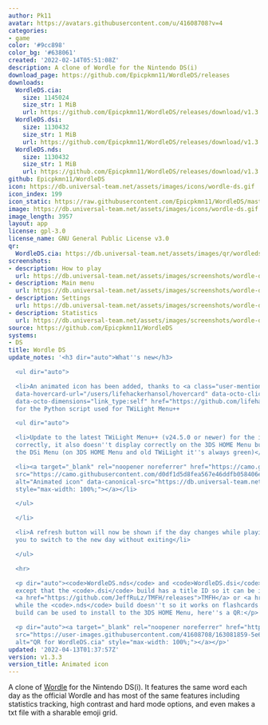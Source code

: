 ```yaml
---
author: Pk11
avatar: https://avatars.githubusercontent.com/u/41608708?v=4
categories:
- game
color: '#9cc898'
color_bg: '#638061'
created: '2022-02-14T05:51:08Z'
description: A clone of Wordle for the Nintendo DS(i)
download_page: https://github.com/Epicpkmn11/WordleDS/releases
downloads:
  WordleDS.cia:
    size: 1145024
    size_str: 1 MiB
    url: https://github.com/Epicpkmn11/WordleDS/releases/download/v1.3.3/WordleDS.cia
  WordleDS.dsi:
    size: 1130432
    size_str: 1 MiB
    url: https://github.com/Epicpkmn11/WordleDS/releases/download/v1.3.3/WordleDS.dsi
  WordleDS.nds:
    size: 1130432
    size_str: 1 MiB
    url: https://github.com/Epicpkmn11/WordleDS/releases/download/v1.3.3/WordleDS.nds
github: Epicpkmn11/WordleDS
icon: https://db.universal-team.net/assets/images/icons/wordle-ds.gif
icon_index: 199
icon_static: https://raw.githubusercontent.com/Epicpkmn11/WordleDS/master/resources/icon/icon.0.png
image: https://db.universal-team.net/assets/images/icons/wordle-ds.gif
image_length: 3957
layout: app
license: gpl-3.0
license_name: GNU General Public License v3.0
qr:
  WordleDS.cia: https://db.universal-team.net/assets/images/qr/wordleds-cia.png
screenshots:
- description: How to play
  url: https://db.universal-team.net/assets/images/screenshots/wordle-ds/how-to-play.png
- description: Main menu
  url: https://db.universal-team.net/assets/images/screenshots/wordle-ds/main-menu.png
- description: Settings
  url: https://db.universal-team.net/assets/images/screenshots/wordle-ds/settings.png
- description: Statistics
  url: https://db.universal-team.net/assets/images/screenshots/wordle-ds/statistics.png
source: https://github.com/Epicpkmn11/WordleDS
systems:
- DS
title: Wordle DS
update_notes: '<h3 dir="auto">What''s new</h3>

  <ul dir="auto">

  <li>An animated icon has been added, thanks to <a class="user-mention" data-hovercard-type="user"
  data-hovercard-url="/users/lifehackerhansol/hovercard" data-octo-click="hovercard-link-click"
  data-octo-dimensions="link_type:self" href="https://github.com/lifehackerhansol">@lifehackerhansol</a>
  for the Python script used for TWiLight Menu++

  <ul dir="auto">

  <li>Update to the latest TWiLight Menu++ (v24.5.0 or newer) for the icon to display
  correctly, it also doesn''t display correctly on the 3DS HOME Menu but it does on
  the DSi Menu (on 3DS HOME Menu and old TWiLight it''s always green)</li>

  <li><a target="_blank" rel="noopener noreferrer" href="https://camo.githubusercontent.com/d0df1d5d8fea567e46ddfb058406e62e5ace74f51e170dfdcbbbc6496cbfe8ee/68747470733a2f2f64622e756e6976657273616c2d7465616d2e6e65742f6173736574732f696d616765732f69636f6e732f776f72646c652d64732e676966"><img
  src="https://camo.githubusercontent.com/d0df1d5d8fea567e46ddfb058406e62e5ace74f51e170dfdcbbbc6496cbfe8ee/68747470733a2f2f64622e756e6976657273616c2d7465616d2e6e65742f6173736574732f696d616765732f69636f6e732f776f72646c652d64732e676966"
  alt="Animated icon" data-canonical-src="https://db.universal-team.net/assets/images/icons/wordle-ds.gif"
  style="max-width: 100%;"></a></li>

  </ul>

  </li>

  <li>A refresh button will now be shown if the day changes while playing to allow
  you to switch to the new day without exiting</li>

  </ul>

  <hr>

  <p dir="auto"><code>WordleDS.nds</code> and <code>WordleDS.dsi</code> are identical
  except that the <code>.dsi</code> build has a title ID so it can be installed using
  <a href="https://github.com/JeffRuLz/TMFH/releases">TMFH</a> or <a href="https://github.com/Epicpkmn11/NTM/releases">NTM</a>
  while the <code>.nds</code> build doesn''t so it works on flashcards. The <code>.cia</code>
  build can be used to install to the 3DS HOME Menu, here''s a QR:</p>

  <p dir="auto"><a target="_blank" rel="noopener noreferrer" href="https://user-images.githubusercontent.com/41608708/163081859-5e603bb7-dbc5-4a98-b5e7-b91c0d4d1387.png"><img
  src="https://user-images.githubusercontent.com/41608708/163081859-5e603bb7-dbc5-4a98-b5e7-b91c0d4d1387.png"
  alt="QR for WordleDS.cia" style="max-width: 100%;"></a></p>'
updated: '2022-04-13T01:37:57Z'
version: v1.3.3
version_title: Animated icon
---
```

A clone of [Wordle](https://www.nytimes.com/games/wordle/index.html) for the Nintendo DS(i). It features the same word each day as the official Wordle and has most of the same features including statistics tracking, high contrast and hard mode options, and even makes a txt file with a sharable emoji grid.